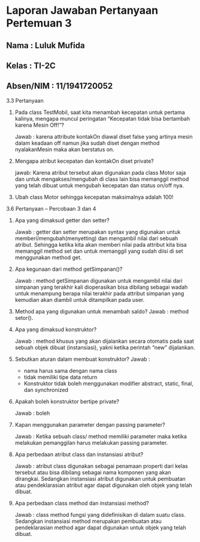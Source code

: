 # Laporan Jawaban Pertanyaan Pertemuan 3

## Nama : Luluk Mufida

## Kelas : TI-2C

## Absen/NIM : 11/1941720052

3.3 Pertanyaan

1. Pada class TestMobil, saat kita menambah kecepatan untuk pertama kalinya, mengapa muncul peringatan “Kecepatan tidak bisa bertambah karena Mesin Off!”? 

    Jawab : karena attribute kontakOn diawal diset false yang artinya mesin dalam keadaan off namun jika sudah diset dengan method nyalakanMesin maka akan berstatus on.

2. Mengapa atribut kecepatan dan kontakOn diset private?	

    jawab: Karena atribut tersebut akan digunakan pada class Motor saja dan untuk mengakses/mengubah di class lain bisa memanggil method yang telah dibuat untuk mengubah kecepatan dan status on/off nya. 	

3. Ubah class Motor sehingga kecepatan maksimalnya adalah 100!



3.6 Pertanyaan – Percobaan 3 dan 4

1. Apa yang dimaksud	getter dan setter?

    Jawab :  getter dan setter merupakan syntax yang digunakan untuk memberi/mengubah(menyetting) dan mengambil nilai dari sebuah atribut. Sehingga ketika kita akan memberi nilai pada attribut kita bisa memanggil method set dan untuk memanggil yang sudah diisi di set menggunakan method get.

2. Apa kegunaan dari method	getSimpanan()?

    Jawab : method getSimpanan digunakan untuk mengambil nilai dari simpanan yang terakhir kali dioperasikan bisa dibilang sebagai wadah untuk menampung berapa nilai terakhir pada attribut simpanan yang kemudian akan diambil untuk ditampilkan pada user.

3. Method apa yang digunakan untuk menambah saldo?
    Jawab : method setor().

4. Apa yang dimaksud konstruktor?

    Jawab : method khusus yang akan dijalankan secara otomatis pada saat sebuah objek dibuat (instansiasi), yakni ketika perintah “new” dijalankan.

5. Sebutkan aturan dalam membuat konstruktor?
    Jawab : 
    - nama harus sama dengan nama class
    - tidak memiliki tipe data return
    - Konstruktor tidak boleh menggunakan modifier abstract, static, final, dan synchronized

6. Apakah boleh konstruktor bertipe	private?

    Jawab :  boleh

7. Kapan	menggunakan parameter dengan passing parameter?
    
    Jawab : Ketika sebuah class/ method memiliki parameter maka ketika melakukan pemanggilan harus melakukan passing parameter.

8. Apa perbedaan atribut class dan instansiasi atribut?

    Jawab : atribut class digunakan sebagai penamaan properti dari kelas tersebut atau bisa dibilang sebagai nama komponen yang akan dirangkai. Sedangkan instansiasi atribut digunakan untuk pembuatan atau pendeklarasian atribut agar dapat digunakan oleh objek yang telah dibuat.

9. Apa perbedaan class method dan instansiasi method?	
    
    Jawab : class method  fungsi  yang didefinisikan di dalam suatu class. Sedangkan instansiasi method merupakan pembuatan atau pendeklarasian method agar dapat digunakan untuk objek yang telah dibuat.

